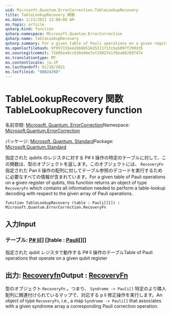```yaml
---
uid: Microsoft.Quantum.ErrorCorrection.TableLookupRecovery
title: TableLookupRecovery 関数
ms.date: 1/23/2021 12:00:00 AM
ms.topic: article
qsharp.kind: function
qsharp.namespace: Microsoft.Quantum.ErrorCorrection
qsharp.name: TableLookupRecovery
qsharp.summary: For a given table of Pauli operations on a given register of qubits, this function returns an object of type `RecoveryFn` which contains all information needed to perform a table-lookup decoding with respect to the given array of Pauli operations.
ms.openlocfilehash: 9f957155e42bb6b5163521171fcba5897f290335
ms.sourcegitcommit: 71605ea9cc630e84e7ef29027e1f0ea06299747e
ms.translationtype: MT
ms.contentlocale: ja-JP
ms.lasthandoff: 01/26/2021
ms.locfileid: "98824398"
---
```

# <a name="tablelookuprecovery-function"></a><span data-ttu-id="d84c4-102">TableLookupRecovery 関数</span><span class="sxs-lookup"><span data-stu-id="d84c4-102">TableLookupRecovery function</span></span>

<span data-ttu-id="d84c4-103">名前空間: [Microsoft. Quantum. ErrorCorrection](xref:Microsoft.Quantum.ErrorCorrection)</span><span class="sxs-lookup"><span data-stu-id="d84c4-103">Namespace: [Microsoft.Quantum.ErrorCorrection](xref:Microsoft.Quantum.ErrorCorrection)</span></span>

<span data-ttu-id="d84c4-104">パッケージ: [Microsoft. Quantum. Standard](https://nuget.org/packages/Microsoft.Quantum.Standard)</span><span class="sxs-lookup"><span data-stu-id="d84c4-104">Package: [Microsoft.Quantum.Standard](https://nuget.org/packages/Microsoft.Quantum.Standard)</span></span>


<span data-ttu-id="d84c4-105">指定された qubits のレジスタに対する P# li 操作の特定のテーブルに対して、この関数は、型のオブジェクトを返します。このオブジェクトには、 `RecoveryFn` 指定された Pan li 操作の配列に対してテーブル参照のデコードを実行するために必要なすべての情報が含まれています。</span><span class="sxs-lookup"><span data-stu-id="d84c4-105">For a given table of Pauli operations on a given register of qubits, this function returns an object of type `RecoveryFn` which contains all information needed to perform a table-lookup decoding with respect to the given array of Pauli operations.</span></span>

```qsharp
function TableLookupRecovery (table : Pauli[][]) : Microsoft.Quantum.ErrorCorrection.RecoveryFn
```


## <a name="input"></a><span data-ttu-id="d84c4-106">入力</span><span class="sxs-lookup"><span data-stu-id="d84c4-106">Input</span></span>

### <a name="table--pauli"></a><span data-ttu-id="d84c4-107">テーブル: [P# li](xref:microsoft.quantum.lang-ref.pauli)[] []</span><span class="sxs-lookup"><span data-stu-id="d84c4-107">table : [Pauli](xref:microsoft.quantum.lang-ref.pauli)[][]</span></span>

<span data-ttu-id="d84c4-108">指定された qubit レジスタで動作する P# li 操作のテーブル</span><span class="sxs-lookup"><span data-stu-id="d84c4-108">Table of Pauli operations that operate on a given qubit register</span></span>



## <a name="output--recoveryfn"></a><span data-ttu-id="d84c4-109">出力: [Recoveryfn](xref:Microsoft.Quantum.ErrorCorrection.RecoveryFn)</span><span class="sxs-lookup"><span data-stu-id="d84c4-109">Output : [RecoveryFn](xref:Microsoft.Quantum.ErrorCorrection.RecoveryFn)</span></span>

<span data-ttu-id="d84c4-110">型のオブジェクト `RecoveryFn` 。つまり、 `Syndrome -> Pauli[]` 特定のより隣人配列に関連付けられているマップで、対応する p li 修正操作を実行します。</span><span class="sxs-lookup"><span data-stu-id="d84c4-110">An object of type `RecoveryFn`, i.e., a map `Syndrome -> Pauli[]` that associates with a given syndrome array a corresponding Pauli correction operation.</span></span>
